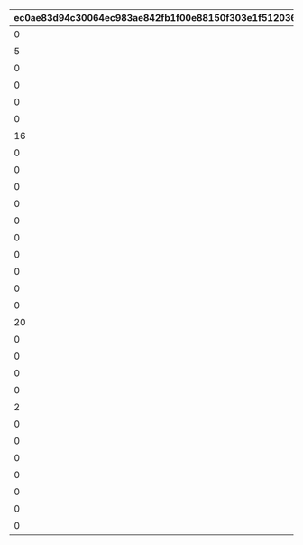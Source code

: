 |ec0ae83d94c30064ec983ae842fb1f00e88150f303e1f512036016c59a4a0bd8|fec5305fecc8c14aa5e75440eef06d640f92b5dac8845f0d869c174527afde19|44883d45dbcf7b961144ee659d33e14dc94e9548276e091993566e4f295be0ed|4794d7fefcb4a88fb5337157920c6e3d53560c08034cf09f3d0949c8c31007b7|e11fc75b489148762a9b05ee152e188eb78eccdbec7a6d55ce0a64bb5b0fe860|72bb7b65149397241f26ec93ef57c32eeab7203d271902f037239a2d030b8617|ec3280f31eb7c63deb1594b4a2bd721f20f926c5b0d89e16199f63b0f5e3258d|78340a41ea56704ecfb1b9c439db2ae2b67af5995db216b6fdec4a13c97d54d7|
| --- | --- | --- | --- | --- | --- | --- | --- |
|0|0|短時間、障害物バリアを展開する　（ＴＰ上昇率：大）|3|0|2001|短時間、障害物バリアを展開！|101|
|5|5|中時間、スピードとジャンプを　　小アップ（ＴＰ上昇率：小）|5|0|3|中時間、スピードとジャンプ小アップ！|102|
|0|6|短時間、スピードを中アップ　　　（ＴＰ上昇率：中）|4|0|1|短時間、スピード中アップ！|103|
|0|0|中時間、障害物バリアを展開する　（ＴＰ上昇率：小）|5|0|2001|中時間、障害物バリアを展開！|104|
|0|3|中時間、スピードを小アップ　　　（ＴＰ上昇率：小）|6|0|1|中時間、スピード小アップ！|105|
|0|4|中時間、対戦相手のスピードを　　小ダウン（ＴＰ上昇率：大）|6|0|1001|中時間、対戦相手のスピード小ダウン！|106|
|16|17|中時間、スピードとジャンプを　　特大アップ（ＴＰ上昇率：小）|5|0|3|中時間、スピードとジャンプ特大アップ！|107|
|0|8|ラウンド中、スピードを中アップ　（ＴＰ上昇率：小）|40|0|1|ラウンド中、スピード中アップ！|108|
|0|30|短時間、スピードを特大アップ　　（ＴＰ上昇率：特小）|4|0|1|短時間、スピード特大アップ！|109|
|0|10|ラウンド中、対戦相手のスピードを中ダウン（ＴＰ上昇率：小）|40|0|1001|ラウンド中、対戦相手が大きく減速！|110|
|0|0|ごく短時間、障害物バリアを　　　展開する（ＴＰ上昇率：大）|1|0|2001|ごく短時間、障害物バリアを展開！|111|
|0|15|短時間、先頭の対戦相手のスピードを大ダウン（ＴＰ上昇率：小）|4|0|1004|短時間、先頭の対戦相手が大きく減速！|112|
|0|5|中時間、スピードを小アップ　　　（ＴＰ上昇率：大）|6|0|1|中時間、スピード小アップ！|113|
|0|5|中時間、ジャンプを小アップ　　　（ＴＰ上昇率：大）|5|0|2|中時間、ジャンプ小アップ！|114|
|0|0|長時間、能力ダウンを防ぐバリアを展開する（ＴＰ上昇率：特大）|7|0|2002|長時間、バリアで能力ダウンを防ぐ！|115|
|0|3|累積で、スピードを小アップ　　　（ＴＰ上昇率：特大）|25|0|1|累積で、スピード小アップ！|116|
|0|3|累積で、対戦相手のスピードを　　小ダウン（ＴＰ上昇率：特大）|25|0|1001|累積で、対戦相手が小さく減速！|117|
|20|30|長時間、スピードとジャンプを　　特大アップ（ＴＰ上昇率：中）|7|0|3|長時間、スピードとジャンプ特大アップ！|118|
|0|15|短時間、先頭の対戦相手のスピードを大ダウン（ＴＰ上昇率：中）|4|0|1004|短時間、先頭の対戦相手が大きく減速！|119|
|0|0|長時間、能力ダウンを防ぐバリアを展開する（ＴＰ上昇率：大）|7|0|2002|長時間、バリアで能力ダウンを防ぐ！|120|
|0|30|長時間、ジャンプを特大アップ　　（ＴＰ上昇率：中）|12|0|2|長時間、ジャンプ特大アップ！|121|
|0|15|累積で、先頭の対戦相手のスピードを大ダウン（ＴＰ上昇率：中）|30|0|1004|累積で、先頭の対戦相手が大きく減速！|122|
|2|11|短時間スピード大アップ後、　　　スピードダウン（ＴＰ上昇率：大）|4|8|4|短時間大きく加速した後、ごく短時間減速！|123|
|0|9|長時間、スピードを中アップ　　　（ＴＰ上昇率：大）|8|0|1|長時間、スピード中アップ！|124|
|0|0|短時間、障害物バリアを展開する　（ＴＰ上昇率：中）|4|0|2001|短時間、障害物バリアを展開！|125|
|0|3|累積で、対戦相手のスピードを　　小ダウン（ＴＰ上昇率：特大）|30|0|1001|累積で、対戦相手が小さく減速！|126|
|0|22|長時間、スピードを特大アップ　　（ＴＰ上昇率：特小）|10|0|1|長時間、スピード特大アップ！|127|
|0|30|短時間、ジャンプを特大アップ　　（ＴＰ上昇率：大）|4|0|2|短時間、ジャンプ特大アップ！|128|
|0|20|短時間、対戦相手のスピードを　　特大ダウン（ＴＰ上昇率：大）|3|0|1001|短時間、対戦相手のスピード特大ダウン！|129|
|0|30|短時間、スピードを特大アップ　　（ＴＰ上昇率：大）|4|0|1|短時間、スピード特大アップ！|130|